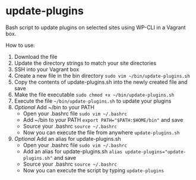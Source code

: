 # update-plugins
Bash script to update plugins on selected sites using WP-CLI in a Vagrant box.

How to use:

1. Download the file
2. Update the directory strings to match your site directories
3. SSH into your Vagrant box
4. Create a new file in the bin directory `sudo vim ~/bin/update-plugins.sh`
5. Copy the contents of update-plugins.sh into the newly created file and save
6. Make the file executable `sudo chmod +x ~/bin/update-plugins.sh`
7. Execute the file `~/bin/update-plugins.sh` to update your plugins
8. *Optional* Add ~/bin to your PATH
    * Open your .bashrc file `sudo vim ~/.bashrc`
    * Add ~/bin to your PATH `export PATH="$PATH:$HOME/bin"` and save
    * Source your .bashrc `source ~/.bashrc`
    * Now you can execute the file from anywhere `update-plugins.sh`
9. *Optional* Add an alias for update-plugins.sh
    * Open your .bashrc file `sudo vim ~/.bashrc`
    * Add an alias for update-plugins.sh `alias update-plugins="update-plugins.sh"` and save
    * Source your .bashrc `source ~/.bashrc`
    * Now you can execute the script by typing `update-plugins`
